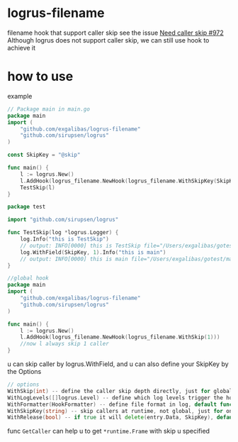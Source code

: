 # logrus-filename
filename hook that support caller skip
see the issue [Need caller skip #972](https://github.com/sirupsen/logrus/issues/972)  
Although logrus does not support caller skip, we can still use hook to achieve it

# how to use
example

```go
// Package main in main.go
package main
import (
	"github.com/exgalibas/logrus-filename"
	"github.com/sirupsen/logrus"
)

const SkipKey = "@skip"

func main() {
	l := logrus.New()
	l.AddHook(logrus_filename.NewHook(logrus_filename.WithSkipKey(SkipKey)))
	TestSkip(l)
}
```
```go
package test

import "github.com/sirupsen/logrus"

func TestSkip(log *logrus.Logger) {
	log.Info("this is TestSkip")
	// output: INFO[0000] this is TestSkip file="/Users/exgalibas/gotest/main/test.go:52" 
	log.WithField(SkipKey, 1).Info("this is main")
	// output: INFO[0000] this is main file="/Users/exgalibas/gotest/main/main.go:36"
}
```
```go
//global hook
package main
import (
	"github.com/exgalibas/logrus-filename"
	"github.com/sirupsen/logrus"
)

func main() {
	l := logrus.New()
	l.AddHook(logrus_filename.NewHook(logrus_filename.WithSkip(1)))
	//now l always skip 1 caller
}
```
u can skip caller by logrus.WithField, and u can also define your SkipKey by the Options
```go
// options
WithSkip(int) -- define the caller skip depth directly, just for global
WithLogLevels([]logrus.Level) -- define which log levels trigger the hook
WithFormatter(HookFormatter) -- define file format in log, default func fileFormatter
WithSkipKey(string) -- skip callers at runtime, not global, just for once
WithRelease(bool) -- if true it will delete(entry.Data, SkipKey), default true
```
func `GetCaller` can help u to get `*runtime.Frame` with skip u specified